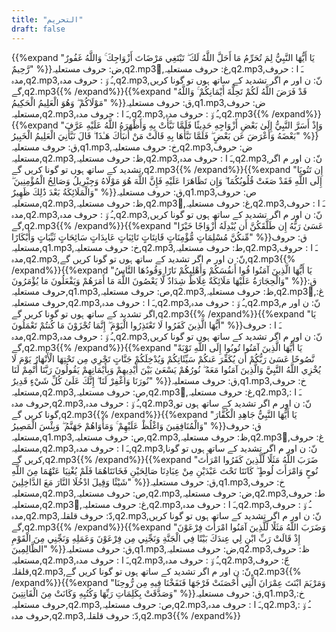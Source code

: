 ```yaml
---
title: "التحريم"
draft: false
---
```

 {{%expand "يَا أَيُّهَا النَّبِيُّ لِمَ تُحَرِّمُ مَا أَحَلَّ اللَّهُ لَكَ ۖ تَبْتَغِي مَرْضَاتَ أَزْوَاجِكَ ۚ وَاللَّهُ غَفُورٌ رَّحِيمٌ" %}}ض: حروف مستعلیہ,q2.mp3,ُغ: حروف مستعلیہ,q2.mp3,ـَ ا :  حروف مدہ,q2.mp3,ـُ و٘ :  حروف مدہ,q2.mp3,نّ: ن اور م اگر تشدید کے ساتھ ہوں تو گونا کریں گے,q2.mp3{{% /expand%}}{{%expand "قَدْ فَرَضَ اللَّهُ لَكُمْ تَحِلَّةَ أَيْمَانِكُمْ ۚ وَاللَّهُ مَوْلَاكُمْ ۖ وَهُوَ الْعَلِيمُ الْحَكِيمُ" %}}ق: حروف مستعلیہ,q1.mp3,ض: حروف مستعلیہ,q2.mp3,ـَ ا :  حروف مدہ,q2.mp3,ـُ و٘ :  حروف مدہ,q2.mp3{{% /expand%}}{{%expand "وَإِذْ أَسَرَّ النَّبِيُّ إِلَىٰ بَعْضِ أَزْوَاجِهِ حَدِيثًا فَلَمَّا نَبَّأَتْ بِهِ وَأَظْهَرَهُ اللَّهُ عَلَيْهِ عَرَّفَ بَعْضَهُ وَأَعْرَضَ عَن بَعْضٍ ۖ فَلَمَّا نَبَّأَهَا بِهِ قَالَتْ مَنْ أَنبَأَكَ هَـٰذَا ۖ قَالَ نَبَّأَنِيَ الْعَلِيمُ الْخَبِيرُ" %}}ق: حروف مستعلیہ,q1.mp3,خ: حروف مستعلیہ,q2.mp3,ض: حروف مستعلیہ,q2.mp3,ظ: حروف مستعلیہ,q2.mp3,ـَ ا :  حروف مدہ,q2.mp3,نّ: ن اور م اگر تشدید کے ساتھ ہوں تو گونا کریں گے,q2.mp3{{% /expand%}}{{%expand "إِن تَتُوبَا إِلَى اللَّهِ فَقَدْ صَغَتْ قُلُوبُكُمَا ۖ وَإِن تَظَاهَرَا عَلَيْهِ فَإِنَّ اللَّهَ هُوَ مَوْلَاهُ وَجِبْرِيلُ وَصَالِحُ الْمُؤْمِنِينَ ۖ وَالْمَلَائِكَةُ بَعْدَ ذَٰلِكَ ظَهِيرٌ" %}}ق: حروف مستعلیہ,q1.mp3,ص: حروف مستعلیہ,q2.mp3,ظ: حروف مستعلیہ,q2.mp3,ُغ: حروف مستعلیہ,q2.mp3,ـَ ا :  حروف مدہ,q2.mp3,ـُ و٘ :  حروف مدہ,q2.mp3,نّ: ن اور م اگر تشدید کے ساتھ ہوں تو گونا کریں گے,q2.mp3{{% /expand%}}{{%expand "عَسَىٰ رَبُّهُ إِن طَلَّقَكُنَّ أَن يُبْدِلَهُ أَزْوَاجًا خَيْرًا مِّنكُنَّ مُسْلِمَاتٍ مُّؤْمِنَاتٍ قَانِتَاتٍ تَائِبَاتٍ عَابِدَاتٍ سَائِحَاتٍ ثَيِّبَاتٍ وَأَبْكَارًا" %}}ق: حروف مستعلیہ,q1.mp3,خ: حروف مستعلیہ,q2.mp3,ط: حروف مستعلیہ,q2.mp3,ـَ ا :  حروف مدہ,q2.mp3,نّ: ن اور م اگر تشدید کے ساتھ ہوں تو گونا کریں گے,q2.mp3{{% /expand%}}{{%expand "يَا أَيُّهَا الَّذِينَ آمَنُوا قُوا أَنفُسَكُمْ وَأَهْلِيكُمْ نَارًا وَقُودُهَا النَّاسُ وَالْحِجَارَةُ عَلَيْهَا مَلَائِكَةٌ غِلَاظٌ شِدَادٌ لَّا يَعْصُونَ اللَّهَ مَا أَمَرَهُمْ وَيَفْعَلُونَ مَا يُؤْمَرُونَ" %}}ق: حروف مستعلیہ,q1.mp3,ص: حروف مستعلیہ,q2.mp3,ظ: حروف مستعلیہ,q2.mp3,ُغ: حروف مستعلیہ,q2.mp3,ـَ ا :  حروف مدہ,q2.mp3,ـُ و٘ :  حروف مدہ,q2.mp3,نّ: ن اور م اگر تشدید کے ساتھ ہوں تو گونا کریں گے,q2.mp3{{% /expand%}}{{%expand "يَا أَيُّهَا الَّذِينَ كَفَرُوا لَا تَعْتَذِرُوا الْيَوْمَ ۖ إِنَّمَا تُجْزَوْنَ مَا كُنتُمْ تَعْمَلُونَ" %}}ـَ ا :  حروف مدہ,q2.mp3,ـُ و٘ :  حروف مدہ,q2.mp3,نّ: ن اور م اگر تشدید کے ساتھ ہوں تو گونا کریں گے,q2.mp3{{% /expand%}}{{%expand "يَا أَيُّهَا الَّذِينَ آمَنُوا تُوبُوا إِلَى اللَّهِ تَوْبَةً نَّصُوحًا عَسَىٰ رَبُّكُمْ أَن يُكَفِّرَ عَنكُمْ سَيِّئَاتِكُمْ وَيُدْخِلَكُمْ جَنَّاتٍ تَجْرِي مِن تَحْتِهَا الْأَنْهَارُ يَوْمَ لَا يُخْزِي اللَّهُ النَّبِيَّ وَالَّذِينَ آمَنُوا مَعَهُ ۖ نُورُهُمْ يَسْعَىٰ بَيْنَ أَيْدِيهِمْ وَبِأَيْمَانِهِمْ يَقُولُونَ رَبَّنَا أَتْمِمْ لَنَا نُورَنَا وَاغْفِرْ لَنَا ۖ إِنَّكَ عَلَىٰ كُلِّ شَيْءٍ قَدِيرٌ" %}}ق: حروف مستعلیہ,q1.mp3,خ: حروف مستعلیہ,q2.mp3,ص: حروف مستعلیہ,q2.mp3,ُغ: حروف مستعلیہ,q2.mp3,ـَ ا :  حروف مدہ,q2.mp3,ـُ و٘ :  حروف مدہ,q2.mp3,نّ: ن اور م اگر تشدید کے ساتھ ہوں تو گونا کریں گے,q2.mp3{{% /expand%}}{{%expand "يَا أَيُّهَا النَّبِيُّ جَاهِدِ الْكُفَّارَ وَالْمُنَافِقِينَ وَاغْلُظْ عَلَيْهِمْ ۚ وَمَأْوَاهُمْ جَهَنَّمُ ۖ وَبِئْسَ الْمَصِيرُ" %}}ق: حروف مستعلیہ,q1.mp3,ص: حروف مستعلیہ,q2.mp3,ظ: حروف مستعلیہ,q2.mp3,ُغ: حروف مستعلیہ,q2.mp3,ـَ ا :  حروف مدہ,q2.mp3,نّ: ن اور م اگر تشدید کے ساتھ ہوں تو گونا کریں گے,q2.mp3{{% /expand%}}{{%expand "ضَرَبَ اللَّهُ مَثَلًا لِّلَّذِينَ كَفَرُوا امْرَأَتَ نُوحٍ وَامْرَأَتَ لُوطٍ ۖ كَانَتَا تَحْتَ عَبْدَيْنِ مِنْ عِبَادِنَا صَالِحَيْنِ فَخَانَتَاهُمَا فَلَمْ يُغْنِيَا عَنْهُمَا مِنَ اللَّهِ شَيْئًا وَقِيلَ ادْخُلَا النَّارَ مَعَ الدَّاخِلِينَ" %}}ق: حروف مستعلیہ,q1.mp3,خ: حروف مستعلیہ,q2.mp3,ص: حروف مستعلیہ,q2.mp3,ض: حروف مستعلیہ,q2.mp3,ط: حروف مستعلیہ,q2.mp3,ُغ: حروف مستعلیہ,q2.mp3,ـَ ا :  حروف مدہ,q2.mp3,ـُ و٘ :  حروف مدہ,q2.mp3,دّ: حروف قلقلہ,q2.mp3,نّ: ن اور م اگر تشدید کے ساتھ ہوں تو گونا کریں گے,q2.mp3{{% /expand%}}{{%expand "وَضَرَبَ اللَّهُ مَثَلًا لِّلَّذِينَ آمَنُوا امْرَأَتَ فِرْعَوْنَ إِذْ قَالَتْ رَبِّ ابْنِ لِي عِندَكَ بَيْتًا فِي الْجَنَّةِ وَنَجِّنِي مِن فِرْعَوْنَ وَعَمَلِهِ وَنَجِّنِي مِنَ الْقَوْمِ الظَّالِمِينَ" %}}ق: حروف مستعلیہ,q1.mp3,ض: حروف مستعلیہ,q2.mp3,ظ: حروف مستعلیہ,q2.mp3,ـَ ا :  حروف مدہ,q2.mp3,ـُ و٘ :  حروف مدہ,q2.mp3,جّ: حروف قلقلہ,q2.mp3,نّ: ن اور م اگر تشدید کے ساتھ ہوں تو گونا کریں گے,q2.mp3{{% /expand%}}{{%expand "وَمَرْيَمَ ابْنَتَ عِمْرَانَ الَّتِي أَحْصَنَتْ فَرْجَهَا فَنَفَخْنَا فِيهِ مِن رُّوحِنَا وَصَدَّقَتْ بِكَلِمَاتِ رَبِّهَا وَكُتُبِهِ وَكَانَتْ مِنَ الْقَانِتِينَ" %}}ق: حروف مستعلیہ,q1.mp3,خ: حروف مستعلیہ,q2.mp3,ص: حروف مستعلیہ,q2.mp3,ـَ ا :  حروف مدہ,q2.mp3,ـُ و٘ :  حروف مدہ,q2.mp3,دّ: حروف قلقلہ,q2.mp3{{% /expand%}}